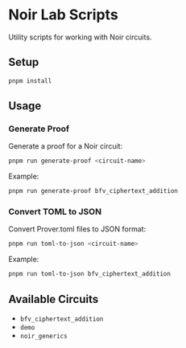 # Noir Lab Scripts

Utility scripts for working with Noir circuits.

## Setup

```bash
pnpm install
```

## Usage

### Generate Proof

Generate a proof for a Noir circuit:

```bash
pnpm run generate-proof <circuit-name>
```

Example:

```bash
pnpm run generate-proof bfv_ciphertext_addition
```

### Convert TOML to JSON

Convert Prover.toml files to JSON format:

```bash
pnpm run toml-to-json <circuit-name>
```

Example:

```bash
pnpm run toml-to-json bfv_ciphertext_addition
```

## Available Circuits

- `bfv_ciphertext_addition`
- `demo`
- `noir_generics`
